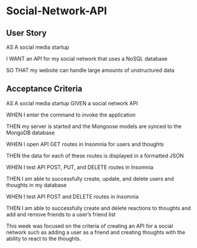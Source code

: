 # Social-Network-API


User Story
-------------------------------------------------------------------------------------------------------------------
AS A social media startup

I WANT an API for my social network that uses a NoSQL database

SO THAT my website can handle large amounts of unstructured data



Acceptance Criteria
-------------------------------------------------------------------------------------------------------------------
AS A social media startup
GIVEN a social network API

WHEN I enter the command to invoke the application

THEN my server is started and the Mongoose models are synced to the MongoDB database

WHEN I open API GET routes in Insomnia for users and thoughts

THEN the data for each of these routes is displayed in a formatted JSON

WHEN I test API POST, PUT, and DELETE routes in Insomnia

THEN I am able to successfully create, update, and delete users and thoughts in my database

WHEN I test API POST and DELETE routes in Insomnia

THEN I am able to successfully create and delete reactions to thoughts and add and remove friends to a user’s friend list



This week was focused on the criteria of creating an API for a social network such as adding a user as a friend and creating thoughts
with the ability to react to the thoughts.